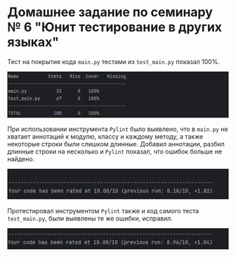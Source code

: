 # Домашнее задание по семинару № 6 "Юнит тестирование в других языках"

Тест на покрытие кода `main.py` тестами из `test_main.py` показал 100%.

![img.png](img.png)

При использовании инструмента `Pylint` было выявлено, что в `main.py` не хватает аннотаций к модулю, классу и каждому методу, а также некоторые строки были слишком длинные. Добавил аннотации, разбил длинные строки на несколько и `Pylint` показал, что ошибок больше не найдено. 

![img_1.png](img_1.png)

Протестировал инструментом `Pylint` также и код самого теста `test_main.py`, были выявлены те же ошибки, исправил.

![img_2.png](img_2.png)